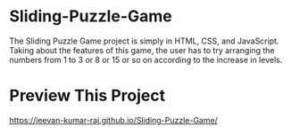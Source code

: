 # Sliding-Puzzle-Game
The Sliding Puzzle Game project is simply in HTML, CSS, and JavaScript. Taking about the features of this game, the user has to try arranging the numbers from 1 to 3 or 8 or 15 or so on according to the increase in levels.

# Preview This Project
https://jeevan-kumar-raj.github.io/Sliding-Puzzle-Game/
